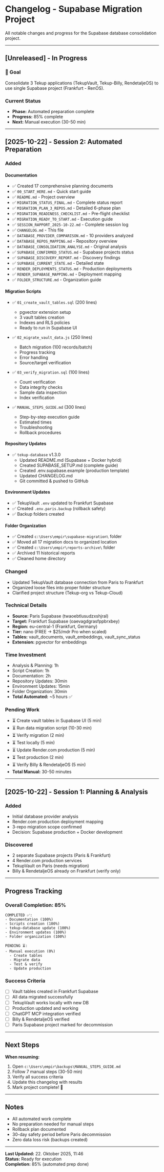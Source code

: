 # Changelog - Supabase Migration Project

All notable changes and progress for the Supabase database consolidation project.

---

## [Unreleased] - In Progress

### 🎯 Goal

Consolidate 3 Tekup applications (TekupVault, Tekup-Billy, RendetaljeOS) to use single Supabase project (Frankfurt - RenOS).

### Current Status

- **Phase:** Automated preparation complete
- **Progress:** 85% complete
- **Next:** Manual execution (30-50 min)

---

## [2025-10-22] - Session 2: Automated Preparation

### Added

#### Documentation

- ✅ Created 17 comprehensive planning documents
- ✅ `00_START_HERE.md` - Quick start guide
- ✅ `README.md` - Project overview
- ✅ `MIGRATION_STATUS_FINAL.md` - Complete status report
- ✅ `MIGRATION_PLAN_3_REPOS.md` - Detailed 6-phase plan
- ✅ `MIGRATION_READINESS_CHECKLIST.md` - Pre-flight checklist
- ✅ `MIGRATION_READY_TO_START.md` - Execution guide
- ✅ `SESSION_RAPPORT_2025-10-22.md` - Complete session log
- ✅ `CHANGELOG.md` - This file
- ✅ `DATABASE_PROVIDER_COMPARISON.md` - 10 providers analyzed
- ✅ `DATABASE_REPOS_MAPPING.md` - Repository overview
- ✅ `DATABASE_CONSOLIDATION_ANALYSE.md` - Original analysis
- ✅ `SUPABASE_CONFIRMED_STATUS.md` - Supabase projects status
- ✅ `SUPABASE_DISCOVERY_REPORT.md` - Discovery findings
- ✅ `SUPABASE_CURRENT_STATE.md` - Detailed state
- ✅ `RENDER_DEPLOYMENTS_STATUS.md` - Production deployments
- ✅ `RENDER_SUPABASE_MAPPING.md` - Deployment mapping
- ✅ `FOLDER_STRUCTURE.md` - Organization guide

#### Migration Scripts

- ✅ `01_create_vault_tables.sql` (200 lines)
  - pgvector extension setup
  - 3 vault tables creation
  - Indexes and RLS policies
  - Ready to run in Supabase UI

- ✅ `02_migrate_vault_data.js` (250 lines)
  - Batch migration (100 records/batch)
  - Progress tracking
  - Error handling
  - Source/target verification

- ✅ `03_verify_migration.sql` (100 lines)
  - Count verification
  - Data integrity checks
  - Sample data inspection
  - Index verification

- ✅ `MANUAL_STEPS_GUIDE.md` (300 lines)
  - Step-by-step execution guide
  - Estimated times
  - Troubleshooting
  - Rollback procedures

#### Repository Updates

- ✅ `tekup-database` v1.3.0
  - Updated README.md (Supabase + Docker hybrid)
  - Created SUPABASE_SETUP.md (complete guide)
  - Created .env.supabase.example (production template)
  - Updated CHANGELOG.md
  - Git committed & pushed to GitHub

#### Environment Updates

- ✅ TekupVault `.env` updated to Frankfurt Supabase
- ✅ Created `.env.paris.backup` (rollback safety)
- ✅ Backup folders created

#### Folder Organization

- ✅ Created `c:\Users\empir\supabase-migration\` folder
- ✅ Moved all 17 migration docs to organized location
- ✅ Created `c:\Users\empir\reports-archive\` folder
- ✅ Archived 11 historical reports
- ✅ Cleaned home directory

### Changed

- Updated TekupVault database connection from Paris to Frankfurt
- Organized loose files into proper folder structure
- Clarified project structure (Tekup-org vs Tekup-Cloud)

### Technical Details

- **Source:** Paris Supabase (twaoebtlusudzxshjral)
- **Target:** Frankfurt Supabase (oaevagdgrasfppbrxbey)
- **Region:** eu-central-1 (Frankfurt, Germany)
- **Tier:** nano (FREE → $25/mdr Pro when scaled)
- **Tables:** vault_documents, vault_embeddings, vault_sync_status
- **Extension:** pgvector for embeddings

### Time Investment

- Analysis & Planning: 1h
- Script Creation: 1h
- Documentation: 2h
- Repository Updates: 30min
- Environment Updates: 15min
- Folder Organization: 30min
- **Total Automated:** ~5 hours ✅

### Pending Work

- ⏳ Create vault tables in Supabase UI (5 min)
- ⏳ Run data migration script (10-30 min)
- ⏳ Verify migration (2 min)
- ⏳ Test locally (5 min)
- ⏳ Update Render.com production (5 min)
- ⏳ Test production (2 min)
- ⏳ Verify Billy & RendetaljeOS (5 min)
- **Total Manual:** 30-50 minutes

---

## [2025-10-22] - Session 1: Planning & Analysis

### Added

- Initial database provider analysis
- Render.com production deployment mapping
- 3-repo migration scope confirmed
- Decision: Supabase production + Docker development

### Discovered

- 2 separate Supabase projects (Paris & Frankfurt)
- 4 Render.com production services
- TekupVault on Paris (needs migration)
- Billy & RendetaljeOS already on Frankfurt (verify only)

---

## Progress Tracking

### Overall Completion: 85%

```
COMPLETED ✅:
- Documentation (100%)
- Scripts creation (100%)
- tekup-database update (100%)
- Environment updates (100%)
- Folder organization (100%)

PENDING ⏳:
- Manual execution (0%)
  - Create tables
  - Migrate data
  - Test & verify
  - Update production
```

### Success Criteria

- [ ] Vault tables created in Frankfurt Supabase
- [ ] All data migrated successfully
- [ ] TekupVault works locally with new DB
- [ ] Production updated and working
- [ ] ChatGPT MCP integration verified
- [ ] Billy & RendetaljeOS verified
- [ ] Paris Supabase project marked for decommission

---

## Next Steps

**When resuming:**

1. Open `c:\Users\empir\backups\MANUAL_STEPS_GUIDE.md`
2. Follow 7 manual steps (30-50 min)
3. Verify all success criteria
4. Update this changelog with results
5. Mark project complete! 🎉

---

## Notes

- All automated work complete
- No preparation needed for manual steps
- Rollback plan documented
- 30-day safety period before Paris decommission
- Zero data loss risk (backups created)

---

**Last Updated:** 22. Oktober 2025, 11:46  
**Status:** Ready for execution  
**Completion:** 85% (automated prep done)
